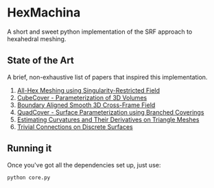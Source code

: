  HexMachina
==============
A short and sweet python implementation of the SRF approach to hexahedral meshing.

State of the Art
-----------
A brief, non-exhaustive list of papers that inspired this implementation.
 1. [All-Hex Meshing using Singularity-Restricted Field](http://i.cs.hku.hk/~wenping/allhex.pdf)
 2. [CubeCover - Parameterization of 3D Volumes](http://www.mi.fu-berlin.de/en/math/groups/ag-geom/publications/db/2011_Nieser-Reitebuch-Polthier_CubeCover.pdf)
 3. [Boundary Aligned Smooth 3D Cross-Frame Field](http://www.cad.zju.edu.cn/home/hj/11/3D-cross-frame.pdf)
 3. [QuadCover - Surface Parameterization using Branched Coverings](http://www.mi.fu-berlin.de/en/math/groups/ag-geom/publications/db/KNP07-QuadCover.pdf)
 3. [Estimating Curvatures and Their Derivatives on Triangle Meshes](http://gfx.cs.princeton.edu/pubs/_2004_ECA/curvpaper.pdf)
 4. [Trivial Connections on Discrete Surfaces](http://www.multires.caltech.edu/pubs/Connections.pdf)

Running it
-------------
Once you've got all the dependencies set up, just use:

    python core.py
